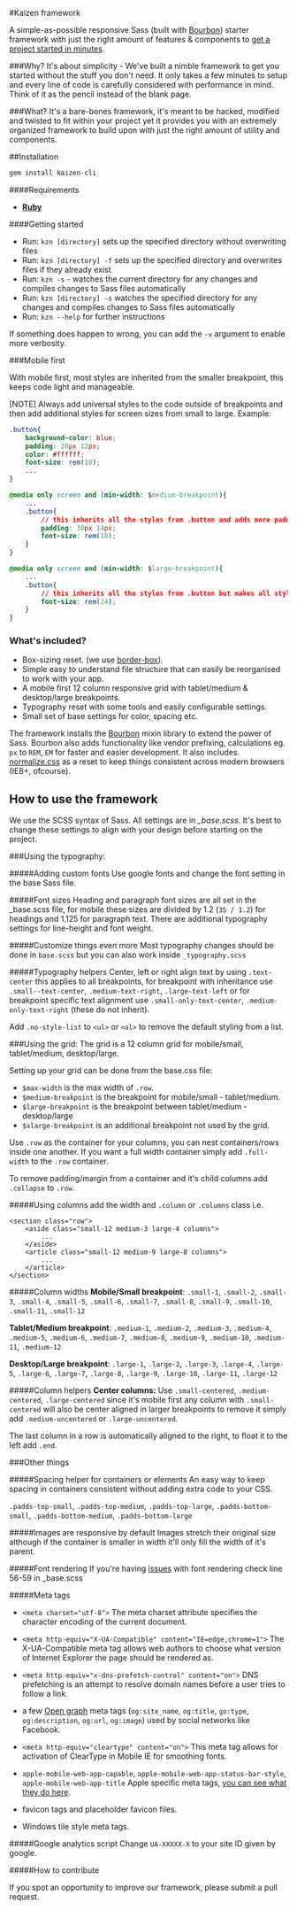 #Kaizen framework

A simple-as-possible responsive Sass (built with [Bourbon](http://bourbon.io/)) starter framework with just the right amount of features & components to [get a project started in minutes](#install).

###Why?
It's about simplicity - We've built a nimble framework to get you started without the stuff you don't need. It only takes a few minutes to setup and every line of code is carefully considered with performance in mind. Think of it as the pencil instead of the blank page.

###What?
It's a bare-bones framework, it's meant to be hacked, modified and twisted to fit within your project yet it provides you with an extremely organized framework to build upon with just the right amount of utility and components.

##Installation

```sh
gem install kaizen-cli
```

####Requirements

- **[Ruby](https://www.ruby-lang.org/)** 

####Getting started

- Run: `kzn [directory]` sets up the specified directory without overwriting files
- Run: `kzn [directory] -f` sets up the specified directory and overwrites files if they already exist
- Run: `kzn -s` - watches the current directory for any changes and compiles changes to Sass files automatically
- Run: `kzn [directory] -s` watches the specified directory for any changes and compiles changes to Sass files automatically
- Run: `kzn --help` for further instructions

If something does happen to wrong, you can add the `-v` argument to enable more verbosity. 

###Mobile first

With mobile first, most styles are inherited from the smaller breakpoint, this keeps code light and manageable.

[NOTE] Always add universal styles to the code outside of breakpoints and then add additional styles for screen sizes from small to large. Example:

```css
.button{
	background-color: blue;
	padding: 20px 12px;
	color: #ffffff;
	font-size: rem(18);
	...
}

@media only screen and (min-width: $medium-breakpoint){
	...
	.button{
		// this inherits all the styles from .button and adds more padding and increases the font size.
		padding: 30px 14px;
		font-size: rem(18);
	}
}

@media only screen and (min-width: $large-breakpoint){
	...
	.button{
		// this inherits all the styles from .button but makes all styles in previous breakpoint priority ($medium-breakpoint) and increases the font size.
		font-size: rem(24);
	}
}
```

### What's included?

* Box-sizing reset. (we use [border-box](http://www.paulirish.com/2012/box-sizing-border-box-ftw/)).
* Simple easy to understand file structure that can easily be reorganised to work with your app.
* A mobile first 12 column responsive grid with tablet/medium & desktop/large breakpoints.
* Typography reset with some tools and easily configurable settings.
* Small set of base settings for color, spacing etc.

The framework installs the [Bourbon](http://bourbon.io/) mixin library to extend the power of Sass. Bourbon also adds functionality like vendor prefixing, calculations eg. `px` to `REM`, `EM` for faster and easier development. It also includes [normalize.css](http://necolas.github.io/normalize.css/) as a reset to keep things consistent across modern browsers (IE8+, ofcourse).

## How to use the framework

We use the SCSS syntax of Sass. All settings are in *_base.scss*. It's best to change these settings to align with your design before starting on the project.

###Using the typography:

#####Adding custom fonts
Use google fonts and change the font setting in the base Sass file.

#####Font sizes
Heading and paragraph font sizes are all set in the _base.scss file, for mobile these sizes are divided by 1.2 (`35 / 1.2`) for headings and 1.125 for paragraph text. There are additional typography settings for line-height and font weight.

#####Customize things even more
Most typography changes should be done in `base.scss` but you can also work inside `_typography.scss`

#####Typography helpers
Center, left or right align text by using `.text-center` this applies to all breakpoints, for breakpoint with inheritance use `.small--text-center`, `.medium-text-right`, `.large-text-left` or for breakpoint specific text alignment use `.small-only-text-center`, `.medium-only-text-right` (these do not inherit).

Add `.no-style-list` to `<ul>` or `<ol>` to remove the default styling from a list.

###Using the grid:
The grid is a 12 column grid for mobile/small, tablet/medium, desktop/large.

Setting up your grid can be done from the base.css file:

- `$max-width` is the max width of `.row`.
- `$medium-breakpoint` is the breakpoint for mobile/small - tablet/medium.
- `$large-breakpoint` is the breakpoint between tablet/medium - desktop/large
- `$xlarge-breakpoint` is an additional breakpoint not used by the grid.

Use `.row` as the container for your columns, you can nest containers/rows inside one another. If you want a full width container simply add `.full-width` to the `.row` container.

To remove padding/margin from a container and it's child columns add `.collapse` to `.row`.

#####Using columns
add the width and `.column` or `.columns` class i.e.

```
<section class="row">
	<aside class="small-12 medium-3 large-4 columns">
		...
	</aside>
	<article class="small-12 medium-9 large-8 columns">
		...
	</article>
</section>
```

#####Column widths
**Mobile/Small breakpoint**: `.small-1`, `.small-2`, `.small-3`, `.small-4`, `.small-5`, `.small-6`, `.small-7`, `.small-8`, `.small-9`, `.small-10`, `.small-11`, `.small-12`

**Tablet/Medium breakpoint**: `.medium-1`, `.medium-2`, `.medium-3`, `.medium-4`, `.medium-5`, `.medium-6`, `.medium-7`, `.medium-8`, `.medium-9`, `.medium-10`, `.medium-11`, `.medium-12`

**Desktop/Large breakpoint**: `.large-1`, `.large-2`, `.large-3`, `.large-4`, `.large-5`, `.large-6`, `.large-7`, `.large-8`, `.large-9`, `.large-10`, `.large-11`, `.large-12`

#####Column helpers
**Center columns:** Use `.small-centered`, `.medium-centered`, `.large-centered` since it's mobile first any column with `.small-centered` will also be center aligned in larger breakpoints to remove
it simply add `.medium-uncentered` or `.large-uncentered`.

The last column in a row is automatically aligned to the right, to float it to the left add `.end`.

###Other things

#####Spacing helper for containers or elements
An easy way to keep spacing in containers consistent without adding extra code to your CSS.

`.padds-top-small`, `.padds-top-medium`, `.padds-top-large`, `.padds-bottom-small`, `.padds-bottom-medium`, `.padds-bottom-large`

#####Images are responsive by default
Images stretch their original size although if the container is smaller in width it'll only fill the width of it's parent.

#####Font rendering
If you're having [issues](http://www.smashingmagazine.com/2012/04/24/a-closer-look-at-font-rendering/) with font rendering check line 56-59 in _base.scss

#####Meta tags

- `<meta charset="utf-8">` The meta charset attribute specifies the character encoding of the current document.

- `<meta http-equiv="X-UA-Compatible" content="IE=edge,chrome=1">` The X-UA-Compatible meta tag allows web authors to choose what version of Internet Explorer the page should be rendered as.

- `<meta http-equiv="x-dns-prefetch-control" content="on">` DNS prefetching is an attempt to resolve domain names before a user tries to follow a link.

- a few [Open graph](http://ogp.me/) meta tags (`og:site_name`, `og:title`, `go:type`, `og:description`, `og:url`, `og:image`) used by social networks like Facebook.

- `<meta http-equiv="cleartype" content="on">` This meta tag allows for activation of ClearType in Mobile IE for smoothing fonts.

- `apple-mobile-web-app-capable`, `apple-mobile-web-app-status-bar-style`, `apple-mobile-web-app-title` Apple specific meta tags, [you can see what they do here](https://developer.apple.com/library/safari/documentation/AppleApplications/Reference/SafariHTMLRef/Articles/MetaTags.html).
- favicon tags and placeholder favicon files.
- Windows tile style meta tags.

#####Google analytics script
Change `UA-XXXXX-X` to your site ID given by google.

#####How to contribute

If you spot an opportunity to improve our framework, please submit a pull request.
